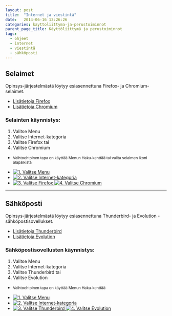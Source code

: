 ```yaml
---
layout: post
title:  "Internet ja viestintä"
date:   2014-06-16 13:26:26
categories: kayttoliittyma-ja-perustoiminnot
parent_page_title: Käyttöliittymä ja perustoiminnot
tags:
  - ohjeet
  - internet
  - viestintä
  - sähköposti
---
```


<div class="pure-u-11-24">

<h2>Selaimet</h2>
<p>Opinsys-järjestelmästä löytyy esiasennettuna Firefox- ja Chromium-selaimet.</p>
<ul>
  <li><a href="https://support.mozilla.org/products/firefox" title="Lisätietoja Firefox">Lisätietoja Firefox</a></li>
  <li><a href="https://support.google.com/chrome/" title="Lisätietoja Chromium">Lisätietoja Chromium</a></li>
</ul>

<h3>Selainten käynnistys:</h3>
<ol>
  <li>Valitse Menu</li>
  <li>Valitse Internet-kategoria</li>
  <li>Valitse Firefox tai</li>
  <li>Valitse Chromium</li>
</ol>
<ul>
  <li>
    <small>Vaihtoehtoinen tapa on käyttää Menun Haku-kenttää tai valita selaimen ikoni alapalkista</small>
  </li>
</ul>
</div>

<div class="pure-u-11-24 images">
<ul>
  <li>
    <a href="{{ site.baseurl }}/assets/images/valitse-menu.png" title="1. Valitse Menu" class="swipebox">
      <img src="{{ site.baseurl }}/assets/images/valitse-menu-small.png" alt="1. Valitse Menu">
    </a>
  </li>
  <li>
    <a href="{{ site.baseurl }}/assets/images/menu-internet.png" title="2. Valitse Internet-kategoria" class="swipebox">
      <img src="{{ site.baseurl }}/assets/images/menu-internet-small.png" alt="2. Valitse Internet-kategoria">
    </a>
  </li>
  <li>
    <a href="{{ site.baseurl }}/assets/images/menu-internet-firefox.png" title="3. Valitse Firefox" class="swipebox">
      <img src="{{ site.baseurl }}/assets/images/menu-internet-firefox-small.png" alt="3. Valitse Firefox">
    </a>
    <a href="{{ site.baseurl }}/assets/images/menu-internet-chromium.png" title="4. Valitse Chromium" class="swipebox">
      <img src="{{ site.baseurl }}/assets/images/menu-internet-chromium-small.png" alt="4. Valitse Chromium">
    </a>
  </li>
</ul>
</div>

---

<div class="pure-u-11-24">

<h2>Sähköposti</h2>

Opinsys-järjestelmästä löytyy esiasennettuna Thunderbird- ja Evolution -sähköpostisovellukset.
<ul>
  <li>
    <a href="https://support.mozilla.org/products/thunderbird" title="Lisätietoja Thunderbird">Lisätietoja Thunderbird</a>
  </li>
  <li>
    <a href="https://help.gnome.org/users/evolution/stable/" title="Lisätietoja Evolution">Lisätietoja Evolution</a>
  </li>
</ul>
<h3>Sähköpostisovellusten käynnistys:</h3>
<ol>
  <li>Valitse Menu</li>
  <li>Valitse Internet-kategoria</li>
  <li>Valitse Thunderbird tai</li>
  <li>Valitse Evolution</li>
</ol>
<ul>
  <li>
    <small>Vaihtoehtoinen tapa on käyttää Menun Haku-kenttää</small>
  </li>
</ul>
</div>
<div class="pure-u-11-24 images">
  <ul>
    <li>
      <a href="{{ site.baseurl }}/assets/images/valitse-menu.png" title="1. Valitse Menu" class="swipebox">
        <img src="{{ site.baseurl }}/assets/images/valitse-menu-small.png" alt="1. Valitse Menu">
      </a>
    </li>
    <li>
      <a href="{{ site.baseurl }}/assets/images/menu-internet.png" title="2. Valitse Internet-kategoria" class="swipebox">
        <img src="{{ site.baseurl }}/assets/images/menu-internet-small.png" alt="2. Valitse Internet-kategoria">
      </a>
    </li>
    <li>
      <a href="{{ site.baseurl }}/assets/images/menu-internet-thunderbird.png" title="3. Valitse Thunderbird">
        <img src="{{ site.baseurl }}/assets/images/menu-internet-thunderbird-small.png" alt="3. Valitse Thunderbird">
      </a>
      <a href="{{ site.baseurl }}/assets/images/menu-internet-evolution.png" title="4. Valitse Evolution">
        <img src="{{ site.baseurl }}/assets/images/menu-internet-evolution-small.png" alt="4. Valitse Evolution">
      </a>
    </li>
  </ul>
</div>